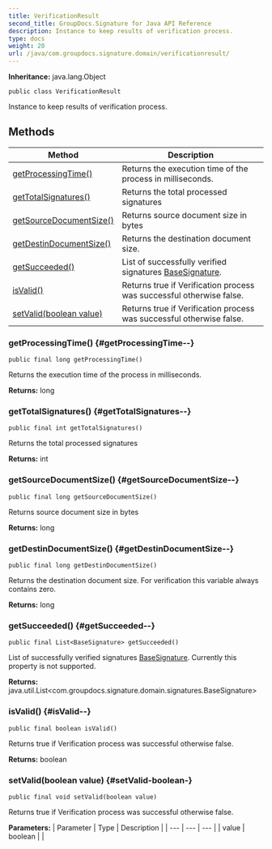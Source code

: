 ```yaml
---
title: VerificationResult
second_title: GroupDocs.Signature for Java API Reference
description: Instance to keep results of verification process.
type: docs
weight: 20
url: /java/com.groupdocs.signature.domain/verificationresult/
---
```

**Inheritance:**
java.lang.Object
```
public class VerificationResult
```

Instance to keep results of verification process.
## Methods

| Method | Description |
| --- | --- |
| [getProcessingTime()](#getProcessingTime--) | Returns the execution time of the process in milliseconds. |
| [getTotalSignatures()](#getTotalSignatures--) | Returns the total processed signatures |
| [getSourceDocumentSize()](#getSourceDocumentSize--) | Returns source document size in bytes |
| [getDestinDocumentSize()](#getDestinDocumentSize--) | Returns the destination document size. |
| [getSucceeded()](#getSucceeded--) | List of successfully verified signatures [BaseSignature](../../com.groupdocs.signature.domain.signatures/basesignature). |
| [isValid()](#isValid--) | Returns true if Verification process was successful otherwise false. |
| [setValid(boolean value)](#setValid-boolean-) | Returns true if Verification process was successful otherwise false. |
### getProcessingTime() {#getProcessingTime--}
```
public final long getProcessingTime()
```


Returns the execution time of the process in milliseconds.

**Returns:**
long
### getTotalSignatures() {#getTotalSignatures--}
```
public final int getTotalSignatures()
```


Returns the total processed signatures

**Returns:**
int
### getSourceDocumentSize() {#getSourceDocumentSize--}
```
public final long getSourceDocumentSize()
```


Returns source document size in bytes

**Returns:**
long
### getDestinDocumentSize() {#getDestinDocumentSize--}
```
public final long getDestinDocumentSize()
```


Returns the destination document size. For verification this variable always contains zero.

**Returns:**
long
### getSucceeded() {#getSucceeded--}
```
public final List<BaseSignature> getSucceeded()
```


List of successfully verified signatures [BaseSignature](../../com.groupdocs.signature.domain.signatures/basesignature). Currently this property is not supported.

**Returns:**
java.util.List<com.groupdocs.signature.domain.signatures.BaseSignature>
### isValid() {#isValid--}
```
public final boolean isValid()
```


Returns true if Verification process was successful otherwise false.

**Returns:**
boolean
### setValid(boolean value) {#setValid-boolean-}
```
public final void setValid(boolean value)
```


Returns true if Verification process was successful otherwise false.

**Parameters:**
| Parameter | Type | Description |
| --- | --- | --- |
| value | boolean |  |

